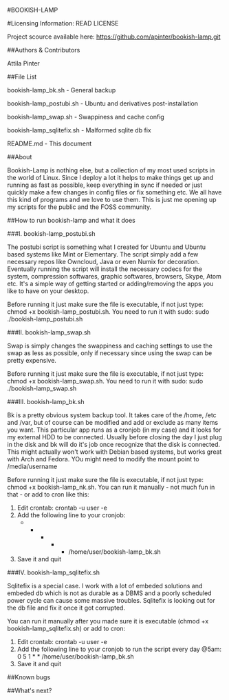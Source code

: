 #BOOKISH-LAMP

#Licensing Information: READ LICENSE

Project scource available here: https://github.com/apinter/bookish-lamp.git

##Authors & Contributors

Attila Pinter

##File List

bookish-lamp_bk.sh - General backup 

bookish-lamp_postubi.sh - Ubuntu and derivatives post-installation

bookish-lamp_swap.sh - Swappiness and cache config

bookish-lamp_sqlitefix.sh - Malformed sqlite db fix

README.md - This document


##About

Bookish-Lamp is nothing else, but a collection of my most used scripts in the world of Linux. Since I 
deploy a lot it helps to make things get up and running as fast as possible, keep everything in sync if
needed or just quickly make a few changes in config files or fix something etc.
We all have this kind of programs and we love to use them. This is just me opening up my scripts 
for the public and the FOSS community.


##How to run bookish-lamp and what it does

###I. bookish-lamp_postubi.sh

The postubi script is something what I created for Ubuntu and Ubuntu based systems like Mint or 
Elementary. 
The script simply add a few necessary repos like Owncloud, Java or even Numix for decoration.
Eventually running the script will install the necessary codecs for the system, compression softwares,
graphic softwares, browsers, Skype, Atom etc.
It's a simple way of getting started or adding/removing the apps you like to have on your desktop.

Before running it just make sure the file is executable, if not just type: chmod +x bookish-lamp_postubi.sh.
You need to run it with sudo: sudo ./bookish-lamp_postubi.sh


###II. bookish-lamp_swap.sh

Swap is simply changes the swappiness and caching settings to use the swap as less as possible, only if necessary 
since using the swap can be pretty expensive.

Before running it just make sure the file is executable, if not just type: chmod +x bookish-lamp_swap.sh.
You need to run it with sudo: sudo ./bookish-lamp_swap.sh


###III. bookish-lamp_bk.sh

Bk is a pretty obvious system backup tool. It takes care of the /home, /etc and /var, but of course 
can be modified and add or exclude as many items you want. This particular app runs as a cronjob 
(in my case) and it looks for my external HDD to be connected. Usually before closing the day I just
plug in the disk and bk will do it's job once recognize that the disk is connected.
This might actually won't work with Debian based systems, but works great with Arch and Fedora.
YOu might need to modify the mount point to /media/username

Before running it just make sure the file is executable, if not just type: chmod +x bookish-lamp_nk.sh.
You can run it manually - not much fun in that - or add to cron like this:
1. Edit crontab: crontab -u user -e
2. Add the following line to your cronjob:
	* * * * * /home/user/bookish-lamp_bk.sh
3. Save it and quit


###IV. bookish-lamp_sqlitefix.sh

Sqlitefix is a special case. I work with a lot of embeded solutions and embeded db which is not as durable
as a DBMS and a poorly scheduled power cycle can cause some massive troubles. Sqlitefix is looking out
for the db file and fix it once it got corrupted.

You can run it manually after you made sure it is executable (chmod +x bookish-lamp_sqlitefix.sh) or add
to cron:
1. Edit crontab: crontab -u user -e
2. Add the following line to your cronjob to run the script every day @5am:
        0 5 1 * * /home/user/bookish-lamp_bk.sh
3. Save it and quit

##Known bugs

##What's next?
